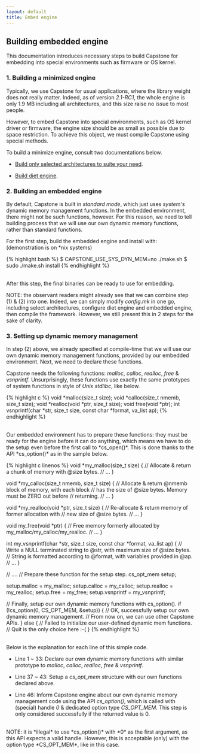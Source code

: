 ```yaml
---
layout: default
title: Embed engine
---
```


## Building embedded engine

This documentation introduces necessary steps to build Capstone for embedding into special environments such as firmware or OS kernel.


### 1. Building a minimized engine

Typically, we use Capstone for usual applications, where the library weight does not really matter. Indeed, as of version *2.1-RC1*, the whole engine is only 1.9 MB including all architectures, and this size raise no issue to most people.

However, to embed Capstone into special environments, such as OS kernel driver or firmware, the engine size should be as small as possible due to space restriction. To achieve this object, we must compile Capstone using special methods.

To build a minimize engine, consult two documentations below.

- [Build only selected architectures to suite your need](compile.html).

- [Build diet engine](diet.html).

### 2. Building an embedded engine

By default, Capstone is built in *standard mode*, which just uses *system*'s dynamic memory management functions. In the embedded environment, there might not be such functions, however. For this reason, we need to tell building process that we will use our own dynamic memory functions, rather than standard functions.

For the first step, build the embedded engine and install with: (demonstration is on \*nix systems)

{% highlight bash %}
$ CAPSTONE_USE_SYS_DYN_MEM=no ./make.sh
$ sudo ./make.sh install
{% endhighlight %}

<br>
After this step, the final binaries can be ready to use for embedding.

NOTE: the observant readers might already see that we can combine step (1) & (2) into one. Indeed, we can simply modify *config.mk* in one go, including select architectures, configure diet engine and embedded engine, then compile the framework. However, we still present this in 2 steps for the sake of clarity.

### 3. Setting up dynamic memory management

In step (2) above, we already specified at compile-time that we will use our own dynamic memory management functions, provided by our embedded environment. Next, we need to declare these functions.

Capstone needs the following functions: *malloc*, *calloc*, *realloc*, *free* & *vsnprintf*. Unsurprisingly, these functions use exactly the same prototypes of system functions in style of *Unix stdlibc*, like below.

{% highlight c %}
void *malloc(size_t size);
void *calloc(size_t nmemb, size_t size);
void *realloc(void *ptr, size_t size);
void  free(void *ptr);
int   vsnprintf(char *str, size_t size, const char *format, va_list ap);
{% endhighlight %}

<br>
Our embedded environment has to prepare these functions: they must be ready for the engine before it can do anything, which means we have to do the setup even before the first call to *cs_open()*. This is done thanks to the API *cs_option()* as in the sample below.

{% highlight c linenos %}
void *my_malloc(size_t size)
{
    // Allocate & return a chunk of memory with @size bytes.
    // ...
}

void *my_calloc(size_t nmemb, size_t size)
{
    // Allocate & return @nmemb block of memory, with each block
    // has the size of @size bytes. Memory must be ZERO out before
    // returning.
    // ...
}

void *my_realloc(void *ptr, size_t size)
{
    // Re-allocate & return memory of former allocation with
    // new size of @size bytes.
    // ...
}

void  my_free(void *ptr)
{
    // Free memory formerly allocated by my_malloc/my_calloc/my_realloc.
    // ...
}

int   my_vsnprintf(char *str, size_t size, const char *format, va_list ap)
{
    // Write a NULL terminated string to @str, with maximum size of @size bytes.
    // String is formatted according to @format, with variables provided in @ap.
    // ...
}

// ....
// Prepare these function for the setup step.
cs_opt_mem setup;

setup.malloc = my_malloc;
setup.calloc = my_calloc;
setup.realloc = my_realloc;
setup.free = my_free;
setup.vsnprintf = my_vsnprintf;

// Finally, setup our own dynamic memory functions with cs_option().
if (!cs_option(0, CS_OPT_MEM, &setup)) {
    // OK, successfully setup our own dynamic memory management.
    // From now on, we can use other Capstone APIs.
} else {
    // Failed to initialize our user-defined dynamic mem functions.
    // Quit is the only choice here :-(
}
{% endhighlight %}

<br>
Below is the explanation for each line of this simple code.

- Line 1 ~ 33: Declare our own dynamic memory functions with similar prototype to *malloc*, *calloc*, *realloc*, *free* & *vsnprintf*.

- Line 37 ~ 43: Setup a *cs_opt_mem* structure with our own functions declared above.

- Line 46: Inform Capstone engine about our own dynamic memory management code using the API *cs_option()*, which is called with (special) handle *0* & dedicated option type *CS_OPT_MEM*. This step is only considered successfully if the returned value is 0.

<br>
NOTE: it is *illegal* to use *cs_option()* with *0* as the first argument, as this API expects a valid handle. However, this is acceptable (only) with the option type *CS_OPT_MEM*, like in this case.

